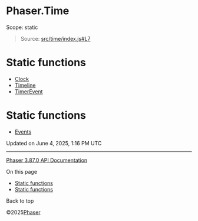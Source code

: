 # Phaser.Time

Scope:
static

> Source: [src/time/index.js#L7](https://github.com/phaserjs/phaser/blob/v3.87.0/src/time/index.js#L7)

# Static functions

* [Clock](../class/time-clock.md)
* [Timeline](../class/time-timeline.md)
* [TimerEvent](../class/time-timerevent.md)

# Static functions

* [Events](time-events.md)

Updated on June 4, 2025, 1:16 PM UTC

---

[Phaser 3.87.0 API Documentation](../../index.md)

On this page

* [Static functions](#static-functions)
* [Static functions](#static-functions-1)

Back to top

©2025[Phaser](https://docs.phaser.io)